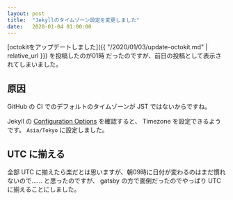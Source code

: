 ```yaml
---
layout: post
title:  "Jekyllのタイムゾーン設定を変更しました"
date:   2020-01-04 01:00:00
---
```


[octokitをアップデートしました]({{ "/2020/01/03/update-octokit.md" | relative_url }}) を投稿したのが01時
だったのですが、前日の投稿として表示されてしまいました。

## 原因

GitHub の CI でのデフォルトのタイムゾーンが JST ではないからですね。

Jekyll の [Configuration Options](https://jekyllrb.com/docs/configuration/options/) を確認すると、
Timezone を設定できるようです。 `Asia/Tokyo` に設定しました。

## UTC に揃える

全部 UTC に揃えたら楽だとは思いますが、朝09時に日付が変わるのはまだ慣れないので……
と思ったのですが、 gatsby の方で面倒だったのでやっぱり UTC に揃えることにしました。

